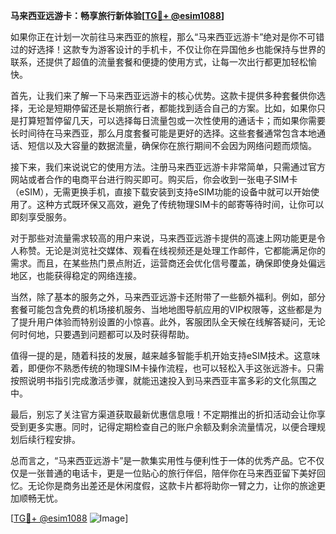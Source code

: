 **马来西亚远游卡：畅享旅行新体验[[TG💪+ @esim1088](https://t.me/s/esim1088)]**

如果你正在计划一次前往马来西亚的旅程，那么“马来西亚远游卡”绝对是你不可错过的好选择！这款专为游客设计的手机卡，不仅让你在异国他乡也能保持与世界的联系，还提供了超值的流量套餐和便捷的使用方式，让每一次出行都更加轻松愉快。

首先，让我们来了解一下马来西亚远游卡的核心优势。这款卡提供多种套餐供你选择，无论是短期停留还是长期旅行者，都能找到适合自己的方案。比如，如果你只是打算短暂停留几天，可以选择每日流量包或一次性使用的通话卡；而如果你需要长时间待在马来西亚，那么月度套餐可能是更好的选择。这些套餐通常包含本地通话、短信以及大容量的数据流量，确保你在旅行期间不会因为网络问题而烦恼。

接下来，我们来说说它的使用方法。注册马来西亚远游卡非常简单，只需通过官方网站或者合作的电商平台进行购买即可。购买后，你会收到一张电子SIM卡（eSIM），无需更换手机，直接下载安装到支持eSIM功能的设备中就可以开始使用了。这种方式既环保又高效，避免了传统物理SIM卡的邮寄等待时间，让你可以即刻享受服务。

对于那些对流量需求较高的用户来说，马来西亚远游卡提供的高速上网功能更是令人称赞。无论是浏览社交媒体、观看在线视频还是处理工作邮件，它都能满足你的需求。而且，在某些热门景点附近，运营商还会优化信号覆盖，确保即使身处偏远地区，也能获得稳定的网络连接。

当然，除了基本的服务之外，马来西亚远游卡还附带了一些额外福利。例如，部分套餐可能包含免费的机场接机服务、当地地图导航应用的VIP权限等，这些都是为了提升用户体验而特别设置的小惊喜。此外，客服团队全天候在线解答疑问，无论何时何地，只要遇到问题都可以及时获得帮助。

值得一提的是，随着科技的发展，越来越多智能手机开始支持eSIM技术。这意味着，即便你不熟悉传统的物理SIM卡操作流程，也可以轻松入手这张远游卡。只需按照说明书指引完成激活步骤，就能迅速投入到马来西亚丰富多彩的文化氛围之中。

最后，别忘了关注官方渠道获取最新优惠信息哦！不定期推出的折扣活动会让你享受到更多实惠。同时，记得定期检查自己的账户余额及剩余流量情况，以便合理规划后续行程安排。

总而言之，“马来西亚远游卡”是一款集实用性与便利性于一体的优秀产品。它不仅仅是一张普通的电话卡，更是一位贴心的旅行伴侣，陪伴你在马来西亚留下美好回忆。无论你是商务出差还是休闲度假，这款卡片都将助你一臂之力，让你的旅途更加顺畅无忧。

[[TG💪+ @esim1088](https://t.me/s/esim1088) ![Image](https://i.postimg.cc/4NQfJmqS/Snipaste-2025-05-13-00-14-12.png)]
